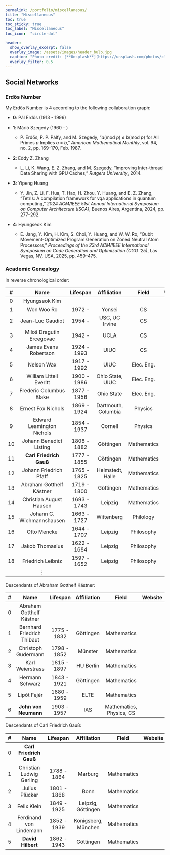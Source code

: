 ```yaml
---
permalink: /portfolio/miscellaneous/
title: "Miscellaneous"
toc: true
toc_sticky: true
toc_label: "Miscellaneous"
toc_icon:  "circle-dot"

header:
  show_overlay_excerpt: false
  overlay_image: /assets/images/header_bulb.jpg
  caption: "Photo credit: [**Unsplash**](https://unsplash.com/photos/closeup-photo-of-lighted-bulb-xkEtD4Stn0I)"
  overlay_filter: 0.5
---
```



## Social Networks

### Erdős Number <a href="https://en.wikipedia.org/wiki/Erd%C5%91s_number" target="_blank"><i class="fab fa-wikipedia-w" title="Wikipedia"></i></a>

My Erdős Number is 4 according to the following collaboration graph:

- **0**: Pál Erdős (1913 - 1996) <a href="https://en.wikipedia.org/wiki/Paul_Erd%C5%91s" target="_blank"><i class="fab fa-wikipedia-w" title="Wikipedia"></i></a>

- **1**: Márió Szegedy (1960 - ) <a href="https://en.wikipedia.org/wiki/Mario_Szegedy" target="_blank"><i class="fab fa-wikipedia-w" title="Wikipedia"></i></a> <a href="https://people.cs.rutgers.edu/~szegedy/homepage.html" target="_blank"><i class="fa fa-house" title="Website"></i></a>
  - P. Erdős, P. P. Pálfy, and M. Szegedy, “*a*(mod *p*) ≤ *b*(mod *p*) for All Primes *p* Implies *a* = *b*,” *American Mathematical Monthly*, vol. 94, no. 2, pp. 169–170, Feb. 1987. <a href="https://doi.org/10.1080/00029890.1987.12000612" target="_blank"><i class="fa fa-book" title="Reference"></i></a>

- **2**: Eddy Z. Zhang <a href="https://people.cs.rutgers.edu/~zz124/" target="_blank"><i class="fa fa-house" title="Website"></i></a>
  - L. Li, K. Wang, E. Z. Zhang, and M. Szegedy, “Improving Inter-thread Data Sharing with GPU Caches,” *Rutgers University*, 2014. <a href="https://doi.org/10.7282/T39Z98F3" target="_blank"><i class="fa fa-book" title="Reference"></i></a>

- **3**: Yipeng Huang <a href="https://yipenghuang.com" target="_blank"><i class="fa fa-house" title="Website"></i></a>
  - Y. Jin, Z. Li, F. Hua, T. Hao, H. Zhou, Y. Huang, and E. Z. Zhang, “Tetris: A compilation framework for vqa applications in quantum computing,” *2024 ACM/IEEE 51st Annual International Symposium on Computer Architecture (ISCA)*, Buenos Aires, Argentina, 2024, pp. 277–292. <a href="https://doi.org/10.1109/ISCA59077.2024.00029" target="_blank"><i class="fa fa-book" title="Reference"></i></a>

- **4**: Hyungseok Kim
  - E. Jang, Y. Kim, H. Kim, S. Choi, Y. Huang, and W. W. Ro, “Qubit Movement-Optimized Program Generation on Zoned Neutral Atom Processors,” *Proceedings of the 23rd ACM/IEEE International Symposium on Code Generation and Optimization (CGO '25)*, Las Vegas, NV, USA, 2025, pp. 459–475. <a href="https://doi.org/10.1145/3696443.3708937" target="_blank"><i class="fa fa-book" title="Reference"></i></a>

### Academic Genealogy <a href="https://en.wikipedia.org/wiki/Academic_genealogy" target="_blank"><i class="fab fa-wikipedia-w" title="Wikipedia"></i></a>

In reverse chronological order:

| # | Name | Lifespan | Affiliation | Field | Website |
|:---:|:---:|:---:|:---:|:---:|:---:|
| 0 | Hyungseok Kim | | | | |
| 1 | Won Woo Ro | 1972 -  | Yonsei | CS | <a href="http://escal.yonsei.ac.kr/professor.html" target="_blank"><i class="fa fa-house" title="Website"></i></a> |
| 2 | Jean-Luc Gaudiot | 1954 -  | USC, UC Irvine | CS | <a href="http://pascal.eng.uci.edu/people/index.html" target="_blank"><i class="fa fa-house" title="Website"></i></a> <a href="https://en.wikipedia.org/wiki/Jean-Luc_Gaudiot" target="_blank"><i class="fab fa-wikipedia-w" title="Wikipedia"></i></a> |
| 3 | Miloš Dragutin Ercegovac | 1942 -  | UCLA | CS | <a href="https://web.cs.ucla.edu/~milos/" target="_blank"><i class="fa fa-house" title="Website"></i></a> |
| 4 | James Evans Robertson | 1924 - 1993 | UIUC | CS | <a href="https://archon.library.illinois.edu/archives/?p=creators/creator&id=875" target="_blank"><i class="fa fa-house" title="Website"></i></a> |
| 5 | Nelson Wax | 1917 - 1992 | UIUC | Elec. Eng. | <a href="https://archon.library.illinois.edu/archives/index.php?p=creators/creator&id=828" target="_blank"><i class="fa fa-house" title="Website"></i></a> |
| 6 | William Littell Everitt | 1900 - 1986 | Ohio State, UIUC | Elec. Eng. | <a href="https://en.wikipedia.org/wiki/William_Littell_Everitt" target="_blank"><i class="fab fa-wikipedia-w" title="Wikipedia"></i></a> |
| 7 | Frederic Columbus Blake | 1877 - 1956 | Ohio State | Elec. Eng. | <a href="https://en.wikipedia.org/wiki/Frederic_Columbus_Blake" target="_blank"><i class="fab fa-wikipedia-w" title="Wikipedia"></i></a> |
| 8 | Ernest Fox Nichols | 1869 - 1924 | Dartmouth, Columbia | Physics | <a href="https://en.wikipedia.org/wiki/Ernest_Fox_Nichols" target="_blank"><i class="fab fa-wikipedia-w" title="Wikipedia"></i></a> |
| 9 | Edward Leamington Nichols | 1854 - 1937 | Cornell | Physics | <a href="https://en.wikipedia.org/wiki/Edward_Leamington_Nichols" target="_blank"><i class="fab fa-wikipedia-w" title="Wikipedia"></i></a> |
| 10 | Johann Benedict Listing | 1808 - 1882 | Göttingen | Mathematics | <a href="https://en.wikipedia.org/wiki/Johann_Benedict_Listing" target="_blank"><i class="fab fa-wikipedia-w" title="Wikipedia"></i></a> |
| 11 | **Carl Friedrich Gauß** | 1777 - 1855 | Göttingen | Mathematics | <a href="https://en.wikipedia.org/wiki/Carl_Friedrich_Gauss" target="_blank"><i class="fab fa-wikipedia-w" title="Wikipedia"></i></a> |
| 12 | Johann Friedrich Pfaff | 1765 - 1825 | Helmstedt, Halle | Mathematics | <a href="https://en.wikipedia.org/wiki/Johann_Friedrich_Pfaff" target="_blank"><i class="fab fa-wikipedia-w" title="Wikipedia"></i></a> |
| 13 | Abraham Gotthelf Kästner | 1719 - 1800 | Göttingen | Mathematics | <a href="https://en.wikipedia.org/wiki/Abraham_Gotthelf_K%C3%A4stner" target="_blank"><i class="fab fa-wikipedia-w" title="Wikipedia"></i></a> |
| 14 | Christian August Hausen | 1693 - 1743 | Leipzig | Mathematics | <a href="https://en.wikipedia.org/wiki/Christian_August_Hausen" target="_blank"><i class="fab fa-wikipedia-w" title="Wikipedia"></i></a> |
| 15 | Johann C. Wichmannshausen | 1663 - 1727 | Wittenberg | Philology | <a href="https://en.wikipedia.org/wiki/Johann_Christoph_Wichmannshausen" target="_blank"><i class="fab fa-wikipedia-w" title="Wikipedia"></i></a> |
| 16 | Otto Mencke | 1644 - 1707 | Leipzig | Philosophy | <a href="https://en.wikipedia.org/wiki/Otto_Mencke" target="_blank"><i class="fab fa-wikipedia-w" title="Wikipedia"></i></a> |
| 17 | Jakob Thomasius | 1622 - 1684 | Leipzig | Philosophy | <a href="https://en.wikipedia.org/wiki/Jakob_Thomasius" target="_blank"><i class="fab fa-wikipedia-w" title="Wikipedia"></i></a> |
| 18 | Friedrich Leibniz | 1597 - 1652 | Leipzig | Philosophy | <a href="https://en.wikipedia.org/wiki/Friedrich_Leibniz" target="_blank"><i class="fab fa-wikipedia-w" title="Wikipedia"></i></a> |
| | ⋮ | | | | |

Descendants of Abraham Gotthelf Kästner:

| # | Name | Lifespan | Affiliation | Field | Website |
|:---:|:---:|:---:|:---:|:---:|:---:|
| 0 | Abraham Gotthelf Kästner | | | | |
| 1 | Bernhard Friedrich Thibaut | 1775 - 1832 | Göttingen | Mathematics | <a href="https://en.wikipedia.org/wiki/Bernhard_Friedrich_Thibaut" target="_blank"><i class="fab fa-wikipedia-w" title="Wikipedia"></i></a> |
| 2 | Christoph Gudermann | 1798 - 1852 | Münster | Mathematics | <a href="https://en.wikipedia.org/wiki/Christoph_Gudermann" target="_blank"><i class="fab fa-wikipedia-w" title="Wikipedia"></i></a> |
| 3 | Karl Weierstrass | 1815 - 1897 | HU Berlin | Mathematics | <a href="https://en.wikipedia.org/wiki/Karl_Weierstrass" target="_blank"><i class="fab fa-wikipedia-w" title="Wikipedia"></i></a> |
| 4 | Hermann Schwarz | 1843 - 1921 | Göttingen | Mathematics | <a href="https://en.wikipedia.org/wiki/Hermann_Schwarz" target="_blank"><i class="fab fa-wikipedia-w" title="Wikipedia"></i></a> |
| 5 | Lipót Fejér | 1880 - 1959 | ELTE | Mathematics | <a href="https://en.wikipedia.org/wiki/Lip%C3%B3t_Fej%C3%A9r" target="_blank"><i class="fab fa-wikipedia-w" title="Wikipedia"></i></a> |
| 6 | **John von Neumann** | 1903 - 1957 | IAS | Mathematics, Physics, CS | <a href="https://en.wikipedia.org/wiki/John_von_Neumann" target="_blank"><i class="fab fa-wikipedia-w" title="Wikipedia"></i></a> |

Descendants of Carl Friedrich Gauß:

| # | Name | Lifespan | Affiliation | Field | Website |
|:---:|:---:|:---:|:---:|:---:|:---:|
| 0 | **Carl Friedrich Gauß** | | | |
| 1 | Christian Ludwig Gerling | 1788 - 1864  | Marburg | Mathematics | <a href="https://en.wikipedia.org/wiki/Christian_Ludwig_Gerling" target="_blank"><i class="fab fa-wikipedia-w" title="Wikipedia"></i></a> |
| 2 | Julius Plücker | 1801 - 1868 | Bonn | Mathematics | <a href="https://en.wikipedia.org/wiki/Julius_Pl%C3%BCcker" target="_blank"><i class="fab fa-wikipedia-w" title="Wikipedia"></i></a> |
| 3 | Felix Klein | 1849 - 1925 | Leipzig, Göttingen | Mathematics | <a href="https://en.wikipedia.org/wiki/Felix_Klein" target="_blank"><i class="fab fa-wikipedia-w" title="Wikipedia"></i></a> |
| 4 | Ferdinand von Lindemann | 1852 - 1939 | Königsberg, München | Mathematics | <a href="https://en.wikipedia.org/wiki/Ferdinand_von_Lindemann" target="_blank"><i class="fab fa-wikipedia-w" title="Wikipedia"></i></a> |
| 5 | **David Hilbert** | 1862 - 1943 | Göttingen | Mathematics | <a href="https://en.wikipedia.org/wiki/David_Hilbert" target="_blank"><i class="fab fa-wikipedia-w" title="Wikipedia"></i></a> |